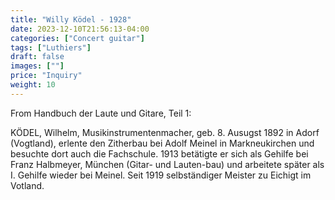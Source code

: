```yaml
---
title: "Willy Ködel - 1928"
date: 2023-12-10T21:56:13-04:00
categories: ["Concert guitar"]
tags: ["Luthiers"]
draft: false
images: [""]
price: "Inquiry"
weight: 10
---
```


From Handbuch der Laute und Gitare, Teil 1:

KÖDEL, Wilhelm, Musikinstrumentenmacher, geb. 8. Ausugst 1892 in Adorf (Vogtland), erlente den Zitherbau bei Adolf Meinel in Markneukirchen und besuchte dort auch die Fachschule. 1913 betätigte er sich als Gehilfe bei Franz Halbmeyer, München (Gitar- und Lauten-bau) und arbeitete später als I. Gehilfe wieder bei Meinel. Seit 1919 selbständiger Meister zu Eichigt im Votland.
